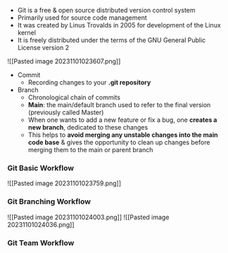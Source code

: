 - Git is a free & open source distributed version control system
- Primarily used for source code management
- It was created by Linus Trovalds in 2005 for development of the Linux kernel
- It is freely distributed under the terms of the GNU General Public License version 2

![[Pasted image 20231101023607.png]]
- Commit
    - Recording changes to your **.git repository**
- Branch
    - Chronological chain of commits
    - **Main**: the main/default branch used to refer to the final version (previously called Master)
    - When one wants to add a new feature or fix a bug, one **creates a new branch**, dedicated to these changes
    - This helps to **avoid merging any unstable changes into the main code base** & gives the opportunity to clean up changes before merging them to the main or parent branch

### Git Basic Workflow
![[Pasted image 20231101023759.png]]

### Git Branching Workflow
![[Pasted image 20231101024003.png]]
![[Pasted image 20231101024036.png]]

### Git Team Workflow
